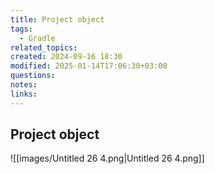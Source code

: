 ```yaml
---
title: Project object
tags:
  - Gradle
related_topics: 
created: 2024-09-16 18:30
modified: 2025-01-14T17:06:30+03:00
questions: 
notes: 
links: 
---
```


## Project object

![[images/Untitled 26 4.png|Untitled 26 4.png]]
